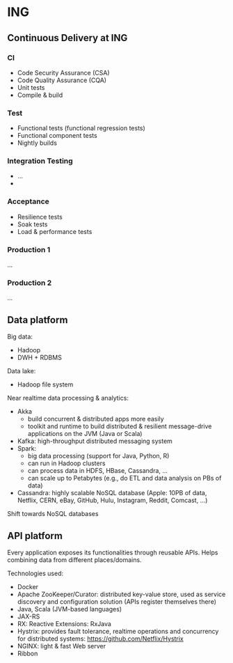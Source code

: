 # ING

## Continuous Delivery at ING

### CI
* Code Security Assurance (CSA)
* Code Quality Assurance (CQA)
* Unit tests
* Compile & build

### Test
* Functional tests (functional regression tests)
* Functional component tests
* Nightly builds

### Integration Testing
* ...
*
### Acceptance
* Resilience tests
* Soak tests
* Load & performance tests

### Production 1
...

### Production 2
...

## Data platform
Big data:
* Hadoop
* DWH + RDBMS

Data lake:
* Hadoop file system

Near realtime data processing & analytics:
* Akka
  * build concurrent & distributed apps more easily
  * toolkit and runtime to build distributed & resilient message-drive applications on the JVM (Java or Scala)
* Kafka: high-throughput distributed messaging system
* Spark:
  * big data processing (support for Java, Python, R)
  * can run in Hadoop clusters
  * can process data in HDFS, HBase, Cassandra, ...
  * can scale up to Petabytes (e.g., do ETL and data analysis on PBs of data)
* Cassandra: highly scalable NoSQL database (Apple: 10PB of data, Netflix, CERN, eBay, GitHub, Hulu, Instagram, Reddit, Comcast, ...)

Shift towards NoSQL databases

## API platform
Every application exposes its functionalities through reusable APIs.
Helps combining data from different places/domains.

Technologies used:
* Docker
* Apache ZooKeeper/Curator: distributed key-value store, used as service discovery and configuration solution (APIs register themselves there)
* Java, Scala (JVM-based languages)
* JAX-RS
* RX: Reactive Extensions: RxJava
* Hystrix: provides fault tolerance, realtime operations and concurrency for distributed systems: https://github.com/Netflix/Hystrix
* NGINX: light & fast Web server
* Ribbon
